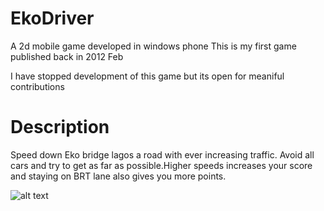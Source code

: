 # EkoDriver
A 2d mobile game developed in windows phone 
This is my first game published back in 2012 Feb

I have stopped development of this game but its open 
for meaniful contributions

# Description
Speed down Eko bridge lagos a road with ever increasing traffic.
Avoid all cars and try to get as far as possible.Higher speeds increases your score and staying on BRT lane
also gives you more points.

![alt text](https://raw.github.com/otichibueze/EkoDriver/master/EkoDriverContent/Loadpage.png)
